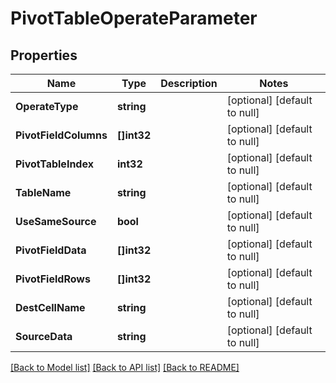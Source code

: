 # PivotTableOperateParameter

## Properties
Name | Type | Description | Notes
------------ | ------------- | ------------- | -------------
**OperateType** | **string** |  | [optional] [default to null]
**PivotFieldColumns** | **[]int32** |  | [optional] [default to null]
**PivotTableIndex** | **int32** |  | [optional] [default to null]
**TableName** | **string** |  | [optional] [default to null]
**UseSameSource** | **bool** |  | [optional] [default to null]
**PivotFieldData** | **[]int32** |  | [optional] [default to null]
**PivotFieldRows** | **[]int32** |  | [optional] [default to null]
**DestCellName** | **string** |  | [optional] [default to null]
**SourceData** | **string** |  | [optional] [default to null]

[[Back to Model list]](../README.md#documentation-for-models) [[Back to API list]](../README.md#documentation-for-api-endpoints) [[Back to README]](../README.md)


